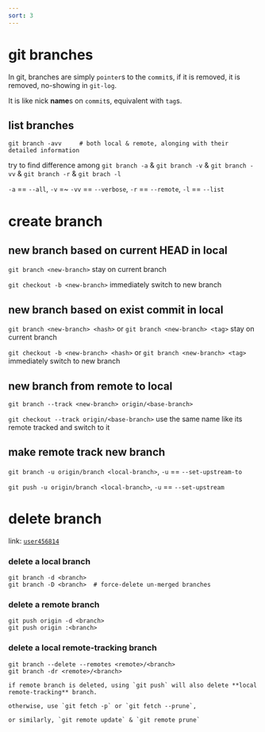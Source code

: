 ```yaml
---
sort: 3
---
```


# git branches

In git, branches are simply `pointer`s to the `commit`s, if it is removed, it is removed, no-showing in `git-log`.

It is like nick **name**s on `commit`s, equivalent with `tag`s.


## list branches

```
git branch -avv     # both local & remote, alonging with their detailed information
```

try to find difference among `git branch -a` & `git branch -v` & `git branch -vv` & `git branch -r` & `git brach -l`

`-a` == `--all`, `-v` =~ `-vv` == `--verbose`, `-r` == `--remote`, `-l` == `--list`


# create branch

## new branch based on current HEAD in local

`git branch <new-branch>` stay on current branch

`git checkout -b <new-branch>` immediately switch to new branch


## new branch based on exist commit in local

`git branch <new-branch> <hash>` or `git branch <new-branch> <tag>` stay on current branch

`git checkout -b <new-branch> <hash>` or `git branch <new-branch> <tag>` immediately switch to new branch


## new branch from remote to local

`git branch --track <new-branch> origin/<base-branch>`

`git checkout --track origin/<base-branch>` use the same name like its remote tracked and switch to it


## make remote track new branch

`git branch -u origin/branch <local-branch>`, `-u` == `--set-upstream-to`

`git push -u origin/branch <local-branch>`, `-u` == `--set-upstream`




# delete branch

link: [`user456814`](https://stackoverflow.com/questions/2003505/how-do-i-delete-a-git-branch-locally-and-remotely)


### delete a local branch

```
git branch -d <branch>
git branch -D <branch>  # force-delete un-merged branches
```

### delete a remote branch

```
git push origin -d <branch>
git push origin :<branch>
```

### delete a local remote-tracking branch

```
git branch --delete --remotes <remote>/<branch>
git branch -dr <remote>/<branch>
```


```note
if remote branch is deleted, using `git push` will also delete **local remote-tracking** branch.

otherwise, use `git fetch -p` or `git fetch --prune`,

or similarly, `git remote update` & `git remote prune`
```



